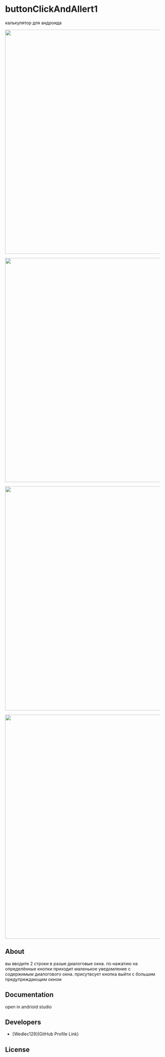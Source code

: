 # buttonClickAndAllert1


калькулятор для андроида

<p align="center">
      <img src="https://sun9-37.userapi.com/impg/E57-j5tOmbnBJ3BdkUZpjd-Uuo13DBNmJDO_Hw/CM1I16_vfz8.jpg?size=668x1406&quality=96&sign=4652d6a6c3b51cd462ba48f26701c495&type=album" width="726">
</p>

<p align="center">
      <img src="https://sun9-19.userapi.com/impg/japeFpCruGexvkWgBxbWtFDYImjTN_8mUCtymA/XA21X-vt8Wk.jpg?size=668x1406&quality=96&sign=6f55da3e52cff579119bb5b7d51e8aff&type=album" width="726">
</p>

<p align="center">
      <img src="https://sun9-34.userapi.com/impg/Pb_OpByPsuposb75h_FHj6c0D2XCYuBhWfv-_Q/PUVKwu96FHo.jpg?size=668x1406&quality=96&sign=b9f1b04756409f91f48321896a4920f1&type=album" width="726">
</p>

<p align="center">
      <img src="https://sun1-93.userapi.com/impg/6uAiiHW3dUHeHqyqQduVO-g6ga12hTJqPsKKxQ/8El4Yaql6Ck.jpg?size=668x1406&quality=96&sign=060eb0231a71ee65819ec5d15f8cbdcd&type=album" width="726">
</p>





## About

вы вводите 2 строки в разые диалоговые окна. по нажатию на определённые кнопки приходит маленькое уведомление с содержимым диалогового окна.
присутвсует кнопка выйти с большим предупреждающим окном

## Documentation

open in andrioid studio

## Developers

- [Wedlec129](GitHub Profile Link)

## License

